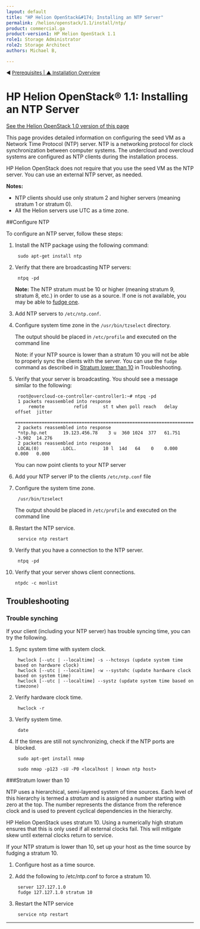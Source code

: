 ```yaml
---
layout: default
title: "HP Helion OpenStack&#174; Installing an NTP Server"
permalink: /helion/openstack/1.1/install/ntp/
product: commercial.ga
product-version1: HP Helion OpenStack 1.1
role1: Storage Administrator
role2: Storage Architect
authors: Michael B, 

---
```

<!--UNDER REVISION-->


<script>

function PageRefresh {
onLoad="window.refresh"
}

PageRefresh();

</script>

<p style="font-size: small;"> &#9664; <a href="/helion/openstack/1.1/install/prereqs/#ntp">Prerequisites | <a href="/helion/openstack/1.1/install/overview/"> &#9650; Installation Overview</a> </p> 

# HP Helion OpenStack&#174; 1.1: Installing an NTP Server
[See the Helion OpenStack 1.0 version of this page](/helion/openstack/install/ntp/)

This page provides detailed information on configuring the seed VM as a Network Time Protocol (NTP) server. NTP is a networking protocol for clock synchronization between computer systems. The undercloud and overcloud systems are configured as NTP clients during the installation process.

HP Helion OpenStack does not require that you use the seed VM as the NTP server. You can use an external NTP server, as needed.

**Notes:** 

* NTP clients should use only stratum 2 and higher servers (meaning stratum 1 or stratum 0).
* All the Helion servers use UTC as a time zone.

##Configure NTP

To configure an NTP server, follow these steps: 

1. Install the NTP package using the following command:

		sudo apt-get install ntp

2. Verify that there are broadcasting NTP servers:

		ntpq -pd

	**Note:** The NTP stratum must be 10 or higher (meaning stratum 9, stratum 8, etc.) in order to use as a source. If one is not available, you may be able to [fudge one](#fudge).

3. Add NTP servers to `/etc/ntp.conf`.

4. Configure system time zone in the `/usr/bin/tzselect` directory.

	The output should be placed in `/etc/profile` and executed on the command line

	Note: if your NTP source is lower than a stratum 10 you will not be able to properly sync the clients with the server. You can use the `fudge` command as described in [Stratum lower than 10](#fudge) in Troubleshooting.

5. Verify that your server is broadcasting. You should see a message similar to the following: 

		root@overcloud-ce-controller-controller1:~# ntpq -pd
		1 packets reassembled into response
			remote           refid      st t when poll reach   delay   offset  jitter
		==============================================================================
		2 packets reassembled into response
		*ntp.hp.net      19.123.456.78    3 u  360 1024  377   61.751   -3.902  14.276
		2 packets reassembled into response
		LOCAL(0)        .LOCL.          10 l  14d   64    0    0.000    0.000   0.000


	You can now point clients to your NTP server

6. Add your NTP server IP to the clients `/etc/ntp.conf` file

7. Configure the system time zone.

		/usr/bin/tzselect

	The output should be placed in `/etc/profile` and executed on the command line

8. Restart the NTP service.

		service ntp restart

9. Verify that you have a connection to the NTP server.

		ntpq -pd

10. Verify that your server shows client connections.

		ntpdc -c monlist

## Troubleshooting ##

### Trouble synching ###

If your client (including your NTP server) has trouble syncing time, you can try the following.

1. Sync system time with system clock.

		hwclock [--utc | --localtime] -s --hctosys (update system time based on hardware clock)
		hwclock [--utc | --localtime] -w --systohc (update hardware clock based on system time)
		hwclock [--utc | --localtime] --systz (update system time based on timezone)

2. Verify hardware clock time.

		hwclock -r

3. Verify system time.

		date

4. If the times are still not synchronizing, check if the NTP ports are blocked.

		sudo apt-get install nmap

		sudo nmap -p123 -sU -P0 <localhost | known ntp host>

###Stratum lower than 10<a name="fudge"></a>

NTP uses a hierarchical, semi-layered system of time sources. Each level of this hierarchy is termed a *stratum* and is assigned a number starting with zero at the top. The number represents the distance from the reference clock and is used to prevent cyclical dependencies in the hierarchy. 

HP Helion OpenStack uses stratum 10. Using a numerically high stratum ensures that this is only used if all external clocks fail. This will mitigate skew until external clocks return to service.

If your NTP stratum is lower than 10, set up your host as the time source by fudging a stratum 10.

1. Configure host as a time source.

2. Add the following to /etc/ntp.conf to force a stratum 10.

		server 127.127.1.0
		fudge 127.127.1.0 stratum 10

3. Restart the NTP service

		service ntp restart

----
